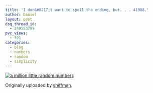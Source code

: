 ```yaml
---
title: 'I don&#8217;t want to spoil the ending, but. . . 41988.'
author: Daniel
layout: post
dsq_thread_id:
  - 249553799
pvc_views:
  - 391
categories:
  - blog
  - numbers
  - random
  - simplicity
---
```

<p><a href="http://www.flickr.com/photos/shiffman/381769197/" title="photo sharing"><img src="http://farm1.static.flickr.com/160/381769197_96580109c2_m.jpg" alt="a million little random numbers" /></a></p>
<p>Originally uploaded by <a href="http://www.flickr.com/people/shiffman/">shiffman</a>.</p>

